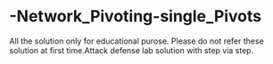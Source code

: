 # -Network_Pivoting-single_Pivots
All the solution only for educational purose. Please do not refer these solution at first time.Attack defense lab solution  with step via step.
